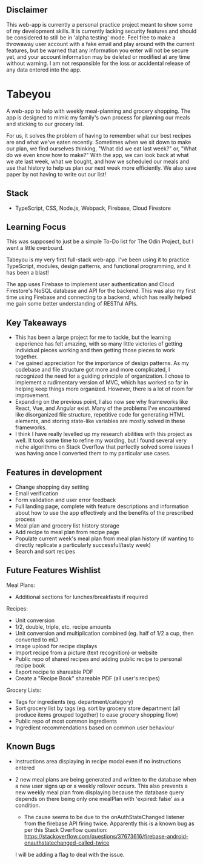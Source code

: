 ## Disclaimer

This web-app is currently a personal practice project meant to show some of my development skills. It is currently lacking security features and should be considered to still be in 'alpha testing' mode. Feel free to make a throwaway user account with a fake email and play around with the current features, but be warned that any information you enter will not be secure yet, and your account information may be deleted or modified at any time without warning. I am not responsible for the loss or accidental release of any data entered into the app.

# Tabeyou

A web-app to help with weekly meal-planning and grocery shopping. The app is designed to mimic my family's own process for planning our meals and sticking to our grocery list.

For us, it solves the problem of having to remember what our best recipes are and what we've eaten recently. Sometimes when we sit down to make our plan, we find ourselves thinking, "What did we eat last week?" or, "What do we even know how to make?" With the app, we can look back at what we ate last week, what we bought, and how we scheduled our meals and use that history to help us plan our next week more efficiently. We also save paper by not having to write out our list!

## Stack

-   TypeScript, CSS, Node.js, Webpack, Firebase, Cloud Firestore

## Learning Focus

This was supposed to just be a simple To-Do list for The Odin Project, but I went a little overboard.

Tabeyou is my very first full-stack web-app. I've been using it to practice TypeScript, modules, design patterns, and functional programming, and it has been a blast!

The app uses Firebase to implement user authentication and Cloud Firestore's NoSQL database and API for the backend. This was also my first time using Firebase and connecting to a backend, which has really helped me gain some better understanding of RESTful APIs.

## Key Takeaways

-   This has been a large project for me to tackle, but the learning experience has felt amazing, with so many little victories of getting individual pieces working and then getting those pieces to work together.
-   I've gained appreciation for the importance of design patterns. As my codebase and file structure got more and more complicated, I recognized the need for a guiding principle of organization. I chose to implement a rudimentary version of MVC, which has worked so far in helping keep things more organized. However, there is a lot of room for improvement.
-   Expanding on the previous point, I also now see why frameworks like React, Vue, and Angular exist. Many of the problems I've encountered like disorganized file structure, repetitive code for generating HTML elements, and storing state-like variables are mostly solved in these frameworks.
-   I think I have really levelled up my research abilities with this project as well. It took some time to refine my wording, but I found several very niche algorithms on Stack Overflow that perfectly solved some issues I was having once I converted them to my particular use cases.

## Features in development

-   Change shopping day setting
-   Email verification
-   Form validation and user error feedback
-   Full landing page, complete with feature descriptions and information about how to use the app effectively and the benefits of the prescribed process
-   Meal plan and grocery list history storage
-   Add recipe to meal plan from recipe page
-   Populate current week's meal plan from meal plan history (if wanting to directly replicate a particularly successful/tasty week)
-   Search and sort recipes

## Future Features Wishlist

Meal Plans:

-   Additional sections for lunches/breakfasts if required

Recipes:

-   Unit conversion
-   1/2, double, triple, etc. recipe amounts
-   Unit conversion and multiplication combined (eg. half of 1/2 a cup, then converted to mL)
-   Image upload for recipe displays
-   Import recipe from a picture (text recognition) or website
-   Public repo of shared recipes and adding public recipe to personal recipe book
-   Export recipe to shareable PDF
-   Create a "Recipe Book" shareable PDF (all user's recipes)

Grocery Lists:

-   Tags for ingredients (eg. department/category)
-   Sort grocery list by tags (eg. sort by grocery store department (all produce items grouped together) to ease grocery shopping flow)
-   Public repo of most common ingredients
-   Ingredient recommendations based on common user behaviour

## Known Bugs

-   Instructions area displaying in recipe modal even if no instructions entered
-   2 new meal plans are being generated and written to the database when a new user signs up or a weekly rollover occurs. This also prevents a new weekly meal plan from displaying because the database query depends on there being only one mealPlan with 'expired: false' as a condition.

    -   The cause seems to be due to the onAuthStateChanged listener from the firebase API firing twice. Apparently this is a known bug as per this Stack Overflow question: https://stackoverflow.com/questions/37673616/firebase-android-onauthstatechanged-called-twice

    I will be adding a flag to deal with the issue.
